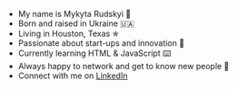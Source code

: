 - My name is Mykyta Rudskyi 🌿
- Born and raised in Ukraine 🇺🇦
- Living in Houston, Texas ✯
- Passionate about start-ups and innovation 🌌
- Currently learning HTML & JavaScript ⌨️
- Always happy to network and get to know new people 🙌
- Connect with me on <a href="https://www.linkedin.com/in/mrudskyi"/>LinkedIn</href>
